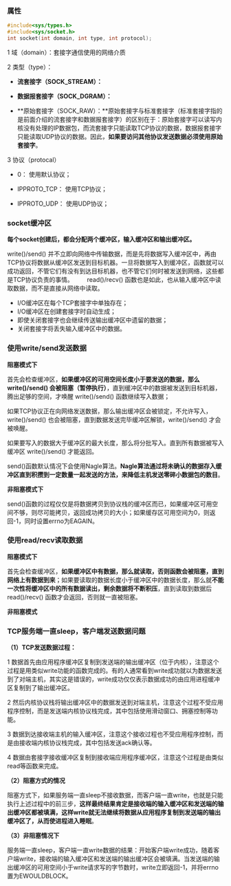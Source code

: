### **属性**

```c
#include<sys/types.h>
#include<sys/socket.h>
int socket(int domain, int type, int protocol);
```

1 域（domain）：套接字通信使用的网络介质

2 类型（type）：

- **流套接字（SOCK_STREAM）：**

- **数据报套接字（SOCK_DGRAM）：**

- **原始套接字（SOCK_RAW）：**原始套接字与标准套接字（标准套接字指的是前面介绍的流套接字和数据报套接字）的区别在于：原始套接字可以读写内核没有处理的IP数据包，而流套接字只能读取TCP协议的数据，数据报套接字只能读取UDP协议的数据。因此，**如果要访问其他协议发送数据必须使用原始套接字**。

3 协议（protocal）

- 0： 使用默认协议；

- IPPROTO_TCP： 使用TCP协议；

- IPPROTO_UDP： 使用UDP协议；

### **socket缓冲区**

**每个socket创建后，都会分配两个缓冲区，输入缓冲区和输出缓冲区。**

write()/send() 并不立即向网络中传输数据，而是先将数据写入缓冲区中，再由TCP协议将数据从缓冲区发送到目标机器。一旦将数据写入到缓冲区，函数就可以成功返回，不管它们有没有到达目标机器，也不管它们何时被发送到网络，这些都是TCP协议负责的事情。
  read()/recv() 函数也是如此，也从输入缓冲区中读取数据，而不是直接从网络中读取。

- I/O缓冲区在每个TCP套接字中单独存在；
- I/O缓冲区在创建套接字时自动生成；
- 即使关闭套接字也会继续传送输出缓冲区中遗留的数据；
- 关闭套接字将丢失输入缓冲区中的数据。

### 使用write/send发送数据

**阻塞模式下**

首先会检查缓冲区，**如果缓冲区的可用空间长度小于要发送的数据，那么 write()/send() 会被阻塞（暂停执行）**，直到缓冲区中的数据被发送到目标机器，腾出足够的空间，才唤醒 write()/send() 函数继续写入数据；

如果TCP协议正在向网络发送数据，那么输出缓冲区会被锁定，不允许写入，write()/send() 也会被阻塞，直到数据发送完毕缓冲区解锁，write()/send() 才会被唤醒。

如果要写入的数据大于缓冲区的最大长度，那么将分批写入。直到所有数据被写入缓冲区 write()/send() 才能返回。

send()函数默认情况下会使用Nagle算法。**Nagle算法通过将未确认的数据存入缓冲区直到积攒到一定数量一起发送的方法，来降低主机发送零碎小数据包的数目**。

**非阻塞模式下**

send()函数的过程仅仅是将数据拷贝到协议栈的缓冲区而已，如果缓冲区可用空间不够，则尽可能拷贝，返回成功拷贝的大小；如果缓存区可用空间为0，则返回-1，同时设置errno为EAGAIN。

### 使用read/recv读取数据

**阻塞模式下**

首先会检查缓冲区，**如果缓冲区中有数据，那么就读取，否则函数会被阻塞，直到网络上有数据到来**；如果要读取的数据长度小于缓冲区中的数据长度，那么就**不能一次性将缓冲区中的所有数据读出，剩余数据将不断积压**，直到读取到数据后 read()/recv() 函数才会返回，否则就一直被阻塞。

**非阻塞模式**

### TCP服务端一直sleep，客户端发送数据问题

**（1）TCP发送数据过程：**

1 数据首先由应用程序缓冲区复制到发送端的输出缓冲区（位于内核），注意这个过程是用类似write功能的函数完成的。有的人通常看到write成功就以为数据发送到了对端主机，其实这是错误的，write成功仅仅表示数据成功的由应用进程缓冲区复制到了输出缓冲区。

2 然后内核协议栈将输出缓冲区中的数据发送到对端主机，注意这个过程不受应用程序控制，而是发送端内核协议栈完成，其中包括使用滑动窗口、拥塞控制等功能。

3 数据到达接收端主机的输入缓冲区，注意这个接收过程也不受应用程序控制，而是由接收端内核协议栈完成，其中包括发送ack确认等。

4 数据由套接字接收缓冲区复制到接收端应用程序缓冲区，注意这个过程是由类似read等函数来完成。

**（2）阻塞方式的情况**

阻塞方式下，如果服务端一直sleep不接收数据，而客户端一直write，也就是只能执行上述过程中的前三步，**这样最终结果肯定是接收端的输入缓冲区和发送端的输出缓冲区都被填满，这样write就无法继续将数据从应用程序复制到发送端的输出缓冲区了，从而使进程进入睡眠**。

**（3）非阻塞情况下**

服务端一直sleep，客户端一直write数据的结果：开始客户端write成功，随着客户端write，接收端的输入缓冲区和发送端的输出缓冲区会被填满。当发送端的输出缓冲区的可用空间小于write请求写的字节数时，write立即返回-1，并将errno置为EWOULDBLOCK。